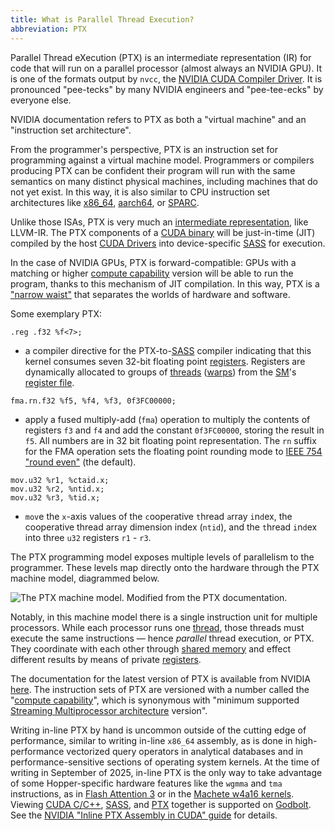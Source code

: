 ```yaml
---
title: What is Parallel Thread Execution?
abbreviation: PTX
---
```


Parallel Thread eXecution (PTX) is an intermediate representation (IR) for code
that will run on a parallel processor (almost always an NVIDIA GPU). It is one
of the formats output by `nvcc`, the
[NVIDIA CUDA Compiler Driver](/gpu-glossary/host-software/nvcc). It is
pronounced "pee-tecks" by many NVIDIA engineers and "pee-tee-ecks" by everyone
else.

NVIDIA documentation refers to PTX as both a "virtual machine" and an
"instruction set architecture".

From the programmer's perspective, PTX is an instruction set for programming
against a virtual machine model. Programmers or compilers producing PTX can be
confident their program will run with the same semantics on many distinct
physical machines, including machines that do not yet exist. In this way, it is
also similar to CPU instruction set architectures like
[x86_64](https://www.intel.com/content/www/us/en/developer/articles/technical/intel-sdm.html),
[aarch64](https://developer.arm.com/documentation/ddi0487/latest/), or
[SPARC](https://www.gaisler.com/doc/sparcv8.pdf).

Unlike those ISAs, PTX is very much an
[intermediate representation](https://en.wikipedia.org/wiki/Intermediate_representation),
like LLVM-IR. The PTX components of a
[CUDA binary](/gpu-glossary/host-software/cuda-binary-utilities) will be
just-in-time (JIT) compiled by the host
[CUDA Drivers](/gpu-glossary/host-software/nvidia-gpu-drivers) into
device-specific [SASS](/gpu-glossary/device-software/streaming-assembler) for
execution.

In the case of NVIDIA GPUs, PTX is forward-compatible: GPUs with a matching or
higher [compute capability](/gpu-glossary/device-software/compute-capability)
version will be able to run the program, thanks to this mechanism of JIT
compilation. In this way, PTX is a
["narrow waist"](https://www.oilshell.org/blog/2022/02/diagrams.html) that
separates the worlds of hardware and software.

Some exemplary PTX:

```ptx
.reg .f32 %f<7>;
```

- a compiler directive for the
  PTX-to-[SASS](/gpu-glossary/device-software/streaming-assembler) compiler
  indicating that this kernel consumes seven 32-bit floating point
  [registers](/gpu-glossary/device-software/registers). Registers are
  dynamically allocated to groups of
  [threads](/gpu-glossary/device-software/thread)
  ([warps](/gpu-glossary/device-software/warp)) from the
  [SM](/gpu-glossary/device-hardware/streaming-multiprocessor)'s
  [register file](/gpu-glossary/device-hardware/register-file).

```ptx
fma.rn.f32 %f5, %f4, %f3, 0f3FC00000;
```

- apply a fused multiply-add (`fma`) operation to multiply the contents of
  registers `f3` and `f4` and add the constant `0f3FC00000`, storing the result
  in `f5`. All numbers are in 32 bit floating point representation. The `rn`
  suffix for the FMA operation sets the floating point rounding mode to
  [IEEE 754 "round even"](https://en.wikipedia.org/wiki/IEEE_754) (the default).

```ptx
mov.u32 %r1, %ctaid.x;
mov.u32 %r2, %ntid.x;
mov.u32 %r3, %tid.x;
```

- `mov`e the `x`-axis values of the `c`ooperative `t`hread `a`rray `i`n`d`ex,
  the cooperative thread array dimension index (`ntid`), and the `t`hread
  `i`n`d`ex into three `u32` registers `r1` - `r3`.

The PTX programming model exposes multiple levels of parallelism to the
programmer. These levels map directly onto the hardware through the PTX machine
model, diagrammed below.

![The PTX machine model. Modified from the [PTX documentation](https://docs.nvidia.com/cuda/parallel-thread-execution/#ptx-machine-model).](themed-image://ptx-machine-model.svg)

Notably, in this machine model there is a single instruction unit for multiple
processors. While each processor runs one
[thread](/gpu-glossary/device-software/thread), those threads must execute the
same instructions — hence _parallel_ thread execution, or PTX. They coordinate
with each other through
[shared memory](/gpu-glossary/device-software/shared-memory) and effect
different results by means of private
[registers](/gpu-glossary/device-software/registers).

The documentation for the latest version of PTX is available from NVIDIA
[here](https://docs.nvidia.com/cuda/parallel-thread-execution/). The instruction
sets of PTX are versioned with a number called the
"[compute capability](/gpu-glossary/device-software/compute-capability)", which
is synonymous with "minimum supported
[Streaming Multiprocessor architecture](/gpu-glossary/device-hardware/streaming-multiprocessor-architecture)
version".

Writing in-line PTX by hand is uncommon outside of the cutting edge of
performance, similar to writing in-line `x86_64` assembly, as is done in
high-performance vectorized query operators in analytical databases and in
performance-sensitive sections of operating system kernels. At the time of writing
in September of 2025, in-line PTX is the only way to take advantage of some
Hopper-specific hardware features like the `wgmma` and `tma` instructions, as in
[Flash Attention 3](https://arxiv.org/abs/2407.08608) or in the
[Machete w4a16 kernels](https://youtu.be/-4ZkpQ7agXM). Viewing
[CUDA C/C++](/gpu-glossary/host-software/cuda-c),
[SASS](/gpu-glossary/device-software/streaming-assembler), and
[PTX](/gpu-glossary/device-software/parallel-thread-execution) together is
supported on [Godbolt](https://godbolt.org/z/5r9ej3zjW). See the
[NVIDIA "Inline PTX Assembly in CUDA" guide](https://docs.nvidia.com/cuda/inline-ptx-assembly/)
for details.
